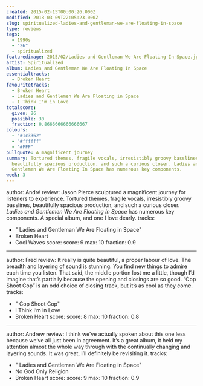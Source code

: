 ```yaml
---
created: 2015-02-15T00:00:26.000Z
modified: 2018-03-09T22:05:23.000Z
slug: spiritualized-ladies-and-gentleman-we-are-floating-in-space
type: reviews
tags:
  - 1990s
  - "26"
  - spiritualized
featuredimage: 2015/02/Ladies-and-Gentleman-We-Are-Floating-In-Space.jpg
artist: Spiritualized
album: Ladies and Gentleman We Are Floating In Space
essentialtracks:
  - Broken Heart
favouritetracks:
  - Broken Heart
  - Ladies and Gentlemen We Are Floating in Space
  - I Think I'm in Love
totalscore:
  given: 26
  possible: 30
  fraction: 0.8666666666666667
colours:
  - "#1c3362"
  - "#ffffff"
  - "#FFF"
pullquote: A magnificent journey
summary: Tortured themes, fragile vocals, irresistibly groovy basslines,
  beautifully spacious production, and such a curious closer. Ladies and
  Gentlemen We Are Floating In Space has numerous key components.
week: 3
---
```

author: André
review: Jason Pierce sculptured a magnificent journey for listeners to
  experience. Tortured themes, fragile vocals, irresistibly groovy basslines,
  beautifully spacious production, and such a curious closer. *Ladies and
  Gentlemen We Are Floating In Space* has numerous key components. A special
  album, and one I love dearly.
tracks:
  - " Ladies and Gentleman We Are Floating in Space"
  - ­Broken Heart
  - ­Cool Waves
score:
  score: 9
  max: 10
  fraction: 0.9
---
author: Fred
review: It really is quite beautiful, a proper labour of love. The breadth and
  layering of sound is stunning. You find new things to admire each time you
  listen. That said, the middle portion lost me a little, though I’d imagine
  that’s partially because the opening and closings are so good. “Cop Shoot Cop”
  is an odd choice of closing track, but it’s as cool as they come.
tracks:
  - " Cop Shoot Cop"
  - ­I Think I’m in Love
  - ­Broken Heart
score:
  score: 8
  max: 10
  fraction: 0.8
---
author: Andrew
review: I think we’ve actually spoken about this one less because we’ve all just
  been in agreement. It’s a great album, it held my attention almost the whole
  way through with the continually changing and layering sounds. It was great,
  I’ll definitely be revisiting it.
tracks:
  - " Ladies and Gentleman We Are Floating in Space"
  - ­No God Only Religion
  - ­Broken Heart
score:
  score: 9
  max: 10
  fraction: 0.9
